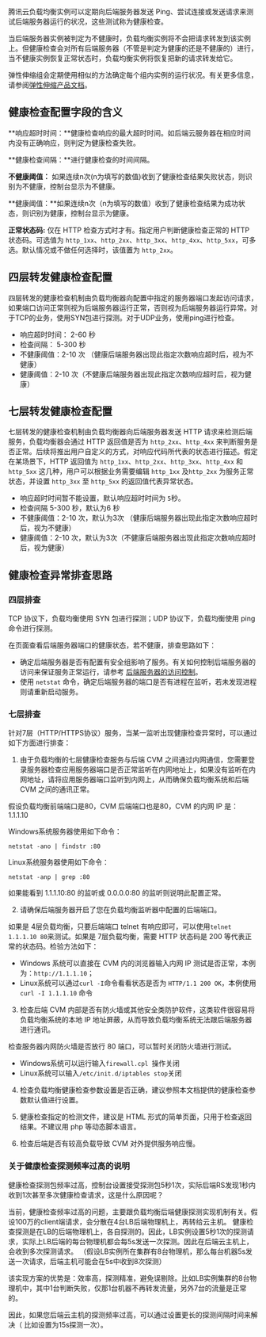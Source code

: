 
腾讯云负载均衡实例可以定期向后端服务器发送 Ping、尝试连接或发送请求来测试后端服务器运行的状况，这些测试称为健康检查。

当后端服务器实例被判定为不健康时，负载均衡实例将不会把请求转发到该实例上。但健康检查会对所有后端服务器（不管是判定为健康的还是不健康的）进行，当不健康实例恢复正常状态时，负载均衡实例将恢复把新的请求转发给它。

弹性伸缩组会定期使用相似的方法确定每个组内实例的运行状况。有关更多信息，请参阅[弹性伸缩产品文档](https://cloud.tencent.com/doc/product/377)。

## 健康检查配置字段的含义

**响应超时时间：**健康检查响应的最大超时时间。如后端云服务器在相应时间内没有正确响应，则判定为健康检查失败。

**健康检查间隔：**进行健康检查的时间间隔。

**不健康阈值：** 如果连续n次(n为填写的数值)收到了健康检查结果失败状态，则识别为不健康，控制台显示为不健康。

**健康阈值：**如果连续n次（n为填写的数值）收到了健康检查结果为成功状态，则识别为健康，控制台显示为健康。

**正常状态码:** 仅在 HTTP 检查方式时才有。指定用户判断健康检查正常的 HTTP 状态码。可选值为 `http_1xx`、`http_2xx`、`http_3xx`、`http_4xx`、`http_5xx`，可多选。默认情况或不做任何选择时，该值置为 `http_2xx`。

## 四层转发健康检查配置

四层转发的健康检查机制由负载均衡器向配置中指定的服务器端口发起访问请求，如果端口访问正常则视为后端服务器运行正常，否则视为后端服务器运行异常。对于TCP的业务，使用SYN包进行探测。对于UDP业务，使用ping进行检查。

- 响应超时时间： 2-60 秒 
- 检查间隔： 5-300 秒 
- 不健康阈值：2-10 次 （健康后端服务器出现此指定次数响应超时后，视为不健康）
- 健康阈值：2-10 次（不健康后端服务器出现此指定次数响应超时后，视为健康）

## 七层转发健康检查配置

七层转发的健康检查机制由负载均衡器向后端服务器发送 HTTP 请求来检测后端服务，负载均衡器会通过 HTTP 返回值是否为 `http_2xx`、`http_4xx` 来判断服务是否正常。后续将推出用户自定义的方式，对响应代码所代表的状态进行描述。假定在某场景下，HTTP 返回值为 `http_1xx`、`http_2xx`、`http_3xx`、`http_4xx` 和 `http_5xx` 这几种，用户可以根据业务需要编辑 `http_1xx` 及`http_2xx` 为服务正常状态，并设置 `http_3xx` 至 `http_5xx` 的返回值代表异常状态。

- 响应超时时间暂不能设置，默认响应超时时间为 `5`秒。
- 检查间隔 5-300 秒，默认为6 秒
- 不健康阈值：2-10 次，默认为3次 （健康后端服务器出现此指定次数响应超时后，视为不健康）
- 健康阈值：2-10 次，默认为3次（不健康后端服务器出现此指定次数响应超时后，视为健康）

## 健康检查异常排查思路
### 四层排查

TCP 协议下，负载均衡使用 SYN 包进行探测；UDP 协议下，负载均衡使用 ping 命令进行探测。

在页面查看后端服务器端口的健康状态，若不健康，排查思路如下：

- 确定后端服务器是否有配置有安全组影响了服务。有关如何控制后端服务器的访问来保证服务正常运行，请参考 [后端服务器的访问控制](/doc/product/214/6157)。
- 使用 `netstat` 命令，确定后端服务器的端口是否有进程在监听，若未发现进程则请重新启动服务。

### 七层排查
针对7层（HTTP/HTTPS协议）服务，当某一监听出现健康检查异常时，可以通过如下方面进行排查：

1) 由于负载均衡的七层健康检查服务与后端 CVM 之间通过内网通信，您需要登录服务器检查应用服务器端口是否正常监听在内网地址上，如果没有监听在内网地址，请将应用服务器端口监听到内网上，从而确保负载均衡系统和后端 CVM 之间的通讯正常。

假设负载均衡前端端口是80，CVM 后端端口也是80，CVM 的内网 IP 是：1.1.1.10

Windows系统服务器使用如下命令：

```
netstat -ano | findstr :80
```

Linux系统服务器使用如下命令：

```
netstat -anp | grep :80
```

如果能看到 1.1.1.10:80 的监听或 0.0.0.0:80 的监听则说明此配置正常。

2) 请确保后端服务器开启了您在负载均衡监听器中配置的后端端口。

如果是 4层负载均衡，只要后端端口 telnet 有响应即可，可以使用`telnet 1.1.1.10 80`来测试。如果是 7层负载均衡，需要 HTTP 状态码是 200 等代表正常的状态码。检验方法如下：

- Windows 系统可以直接在 CVM 内的浏览器输入内网 IP 测试是否正常，本例为：`http://1.1.1.10`；
- Linux系统可以通过`curl -I`命令看看状态是否为 `HTTP/1.1 200 OK`，本例使用 `curl -I 1.1.1.10` 命令

3) 检查后端 CVM 内部是否有防火墙或其他安全类防护软件，这类软件很容易将负载均衡系统的本地 IP 地址屏蔽，从而导致负载均衡系统无法跟后端服务器进行通讯。

检查服务器内网防火墙是否放行 80 端口，可以暂时关闭防火墙进行测试。

- Windows系统可以运行输入`firewall.cpl `操作关闭
- Linux系统可以输入`/etc/init.d/iptables stop`关闭

4) 检查负载均衡健康检查参数设置是否正确，建议参照本文档提供的健康检查参数默认值进行设置。

5) 健康检查指定的检测文件，建议是 HTML 形式的简单页面，只用于检查返回结果。不建议用 php 等动态脚本语言。

6) 检查后端是否有较高负载导致 CVM 对外提供服务响应慢。

### 关于健康检查探测频率过高的说明

健康检查探测包频率过高，控制台设置接受探测包5秒1次，实际后端RS发现1秒内收到1次甚至多次健康检查请求，这是什么原因呢？

当前，健康检查频率过高的问题，主要跟负载均衡后端健康探测实现机制有关。假设100万的client端请求，会分散在4台LB后端物理机上，再转给云主机。 健康检查探测是在LB的后端物理机上，各自探测的。因此，LB实例设置5秒1次的探测请求，实际上LB后端的每台物理机都会每5s发送一次探测。因此在后端云主机上，会收到多次探测请求。 （假设LB实例所在集群有8台物理机，那么每台机器5s发送一次请求，后端主机可能会在5s中收到8次探测）

该实现方案的优势是：效率高，探测精准，避免误剔除。比如LB实例集群的8台物理机中，其中1台判断失败，仅那1台机器不再转发流量，另外7台的流量是正常的。 

因此，如果您后端云主机的探测频率过高，可以通过设置更长的探测间隔时间来解决（ 比如设置为15s探测一次）。
